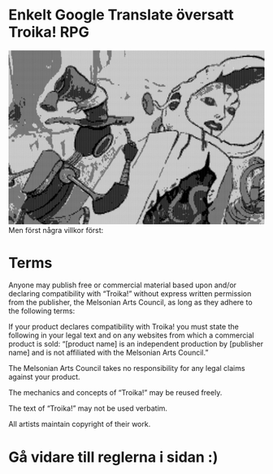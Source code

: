 # Enkelt Google Translate översatt Troika! RPG
![Troika](assets/troikaframsida.png)
Men först några villkor först:

# Terms

Anyone may publish free or commercial material based upon and/or declaring compatibility with “Troika!” without express written permission from the publisher, the Melsonian Arts Council, as long as they adhere to the following terms:

If your product declares compatibility with Troika! you must state the following in your legal text and on any websites from which a commercial product is sold: “[product name] is an independent production by [publisher name] and is not affiliated with the Melsonian Arts Council.”

The Melsonian Arts Council takes no responsibility for any legal claims against your product. 

The mechanics and concepts of “Troika!” may be reused freely. 

The text of “Troika!” may not be used verbatim.

All artists maintain copyright of their work.  

# Gå vidare till reglerna i sidan :)
